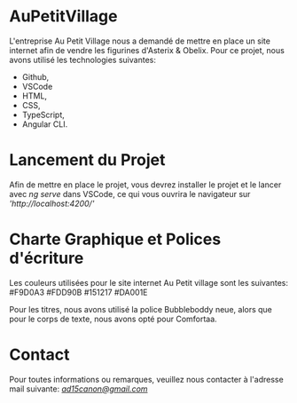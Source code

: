 # AuPetitVillage

L'entreprise Au Petit Village nous a demandé de mettre en place un site internet afin de vendre les figurines d'Asterix & Obelix.
Pour ce projet, nous avons utilisé les technologies suivantes:
* Github,
* VSCode
* HTML,
* CSS,
* TypeScript,
* Angular CLI.

# Lancement du Projet

Afin de mettre en place le projet, vous devrez installer le projet et le lancer avec *ng serve* dans VSCode, ce qui vous ouvrira le navigateur sur *'http://localhost:4200/'*

# Charte Graphique et Polices d'écriture

Les couleurs utilisées pour le site internet Au Petit village sont les suivantes:
#F9D0A3
#FDD90B
#151217
#DA001E

Pour les titres, nous avons utilisé la police Bubbleboddy neue, alors que pour le corps de texte, nous avons opté pour Comfortaa.

# Contact

Pour toutes informations ou remarques, veuillez nous contacter à l'adresse mail suivante: *ad15canon@gmail.com*